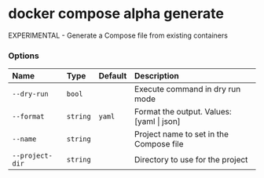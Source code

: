 # docker compose alpha generate

<!---MARKER_GEN_START-->
EXPERIMENTAL - Generate a Compose file from existing containers

### Options

| Name            | Type     | Default | Description                               |
|:----------------|:---------|:--------|:------------------------------------------|
| `--dry-run`     | `bool`   |         | Execute command in dry run mode           |
| `--format`      | `string` | `yaml`  | Format the output. Values: [yaml \| json] |
| `--name`        | `string` |         | Project name to set in the Compose file   |
| `--project-dir` | `string` |         | Directory to use for the project          |

<!---MARKER_GEN_END-->
